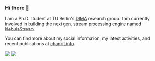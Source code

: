 ### Hi there 👋

I am a Ph.D. student at TU Berlin's [DIMA](https://www.dima.tu-berlin.de/menue/database_systems_and_information_management_group/?no_cache=1) research group. I am currently involved in building the next gen. stream processing engine named [NebulaStream](https://nebula.stream).

You can find more about my social information, my latest activities, and recent publications at [chankit.info](https://chankit.info).

<img align="center" src="https://github-readme-stats.vercel.app/api?username=ankitgit&show_icons=true&theme=default" />

<img align="center" src="https://github-readme-stats.vercel.app/api/top-langs/?username=ankitgit&layout=compact"/>
<!--
**ankitgit/ankitgit** is a ✨ _special_ ✨ repository because its `README.md` (this file) appears on your GitHub profile.

Here are some ideas to get you started:

- 🔭 I’m currently working on ...
- 🌱 I’m currently learning ...
- 👯 I’m looking to collaborate on ...
- 🤔 I’m looking for help with ...
- 💬 Ask me about ...
- 📫 How to reach me: ...
- 😄 Pronouns: ...
- ⚡ Fun fact: ...
-->
